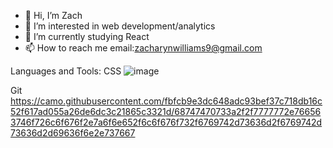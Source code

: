 - 👋 Hi, I’m Zach
- 👀 I’m interested in web development/analytics
- 🌱 I’m currently studying React
- 📫 How to reach me email:zacharynwilliams9@gmail.com







Languages and Tools:
CSS
![image](https://user-images.githubusercontent.com/98299163/218141477-6149e10c-8edc-43a1-9f8e-0dbeef983aff.png) 

Git
https://camo.githubusercontent.com/fbfcb9e3dc648adc93bef37c718db16c52f617ad055a26de6dc3c21865c3321d/68747470733a2f2f7777772e766563746f726c6f676f2e7a6f6e652f6c6f676f732f6769742d73636d2f6769742d73636d2d69636f6e2e737667

